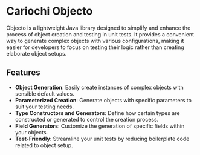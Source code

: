 # Cariochi Objecto

Objecto is a lightweight Java library designed to simplify and enhance the process of object creation and testing in unit tests. It provides a convenient way to generate complex objects with various configurations, making it easier for developers to focus on testing their logic rather than creating elaborate object setups.

## Features

- **Object Generation**: Easily create instances of complex objects with sensible default values.
- **Parameterized Creation**: Generate objects with specific parameters to suit your testing needs.
- **Type Constructors and Generators**: Define how certain types are constructed or generated to control the creation process.
- **Field Generators**: Customize the generation of specific fields within your objects.
- **Test-Friendly**: Streamline your unit tests by reducing boilerplate code related to object setup.

[//]: # (## Getting Started)

[//]: # ()
[//]: # (### Installation)

[//]: # ()
[//]: # (To use Objecto in your project, add the following dependency to your build configuration:)

[//]: # ()
[//]: # (```xml)

[//]: # (<dependency>)

[//]: # (    <groupId>com.cariochi.objecto</groupId>)

[//]: # (    <artifactId>objecto</artifactId>)

[//]: # (    <version>1.0.0</version>)

[//]: # (</dependency>)
